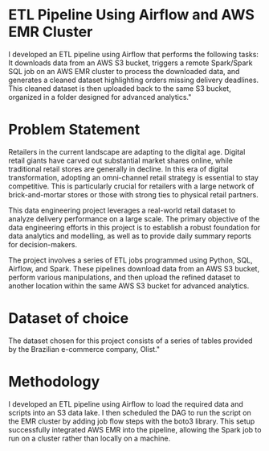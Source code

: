 # ETL Pipeline Using Airflow and AWS EMR Cluster
I developed an ETL pipeline using Airflow that performs the following tasks: It downloads data from an AWS S3 bucket, triggers a remote Spark/Spark SQL job on an AWS EMR cluster to process the downloaded data, and generates a cleaned dataset highlighting orders missing delivery deadlines. This cleaned dataset is then uploaded back to the same S3 bucket, organized in a folder designed for advanced analytics."

# Problem Statement
Retailers in the current landscape are adapting to the digital age. Digital retail giants have carved out substantial market shares online, while traditional retail stores are generally in decline. In this era of digital transformation, adopting an omni-channel retail strategy is essential to stay competitive. This is particularly crucial for retailers with a large network of brick-and-mortar stores or those with strong ties to physical retail partners.

This data engineering project leverages a real-world retail dataset to analyze delivery performance on a large scale. The primary objective of the data engineering efforts in this project is to establish a robust foundation for data analytics and modelling, as well as to provide daily summary reports for decision-makers.

The project involves a series of ETL jobs programmed using Python, SQL, Airflow, and Spark. These pipelines download data from an AWS S3 bucket, perform various manipulations, and then upload the refined dataset to another location within the same AWS S3 bucket for advanced analytics.


# Dataset of choice
The dataset chosen for this project consists of a series of tables provided by the Brazilian e-commerce company, Olist."


# Methodology
I developed an ETL pipeline using Airflow to load the required data and scripts into an S3 data lake. I then scheduled the DAG to run the script on the EMR cluster by adding job flow steps with the boto3 library. This setup successfully integrated AWS EMR into the pipeline, allowing the Spark job to run on a cluster rather than locally on a machine.
